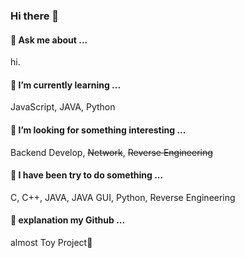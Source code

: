### Hi there 👋

#### 💬 Ask me about ...
hi.

#### 🌱 I’m currently learning ...
JavaScript, JAVA, Python

#### 🤔 I’m looking for something interesting ...
Backend Develop, ~~Network~~, ~~Reverse Engineering~~

#### 🌱 I have been try to do something ...
C, C++, JAVA, JAVA GUI, Python, Reverse Engineering

#### 🔖 explanation my Github ...
almost Toy Project🤣

<!--
**terria1020/terria1020** is a ✨ _special_ ✨ repository because its `README.md` (this file) appears on your GitHub profile.

Here are some ideas to get you started:



- 🔭 I’m currently working on ...
- 🌱 I’m currently learning ...
- 👯 I’m looking to collaborate on ...
- 🤔 I’m looking for help with ...
- 💬 Ask me about ...
- 📫 How to reach me: ...
- 😄 Pronouns: ...
- ⚡ Fun fact: ...
-->
